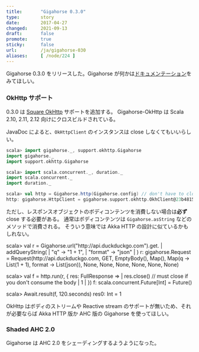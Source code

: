 ```yaml
---
title:       "Gigahorse 0.3.0"
type:        story
date:        2017-04-27
changed:     2021-09-13
draft:       false
promote:     true
sticky:      false
url:         /ja/gigahorse-030
aliases:     [ /node/224 ]
---
```

  [okhttp]: http://square.github.io/okhttp/

Gigahorse 0.3.0 をリリースした。Gigahorse が何かは[ドキュメンテーション](http://eed3si9n.com/gigahorse/ja/)をみてほしい。

### OkHttp サポート

0.3.0 は [Square OkHttp][okhttp] サポートを追加する。 Gigahorse-OkHttp は Scala 2.10, 2.11, 2.12 向けにクロスビルドされている。

JavaDoc によると、`OkHttpClient` のインスタンスは close しなくてもいいらしい。

```scala
scala> import gigahorse._, support.okhttp.Gigahorse
import gigahorse._
import support.okhttp.Gigahorse

scala> import scala.concurrent._, duration._
import scala.concurrent._
import duration._

scala> val http = Gigahorse.http(Gigahorse.config) // don't have to close
http: gigahorse.HttpClient = gigahorse.support.okhttp.OkhClient@23b48158
```

<!--more-->

ただし、レスポンスオブジェクトのボディコンテンツを消費しない場合は**必ず** close する必要がある。
通常はボディコンテンツは `Gigahorse.asString` などのメソッドで消費される。
そういう意味では Akka HTTP の設計に似ているかもしれない。

<scala>
scala> val r = Gigahorse.url("http://api.duckduckgo.com").get.
     |           addQueryString(
     |             "q" -> "1 + 1",
     |             "format" -> "json"
     |           )
r: gigahorse.Request = Request(http://api.duckduckgo.com, GET, EmptyBody(), Map(), Map(q -> List(1 + 1), format -> List(json)), None, None, None, None, None, None)

scala> val f = http.run(r, { res: FullResponse =>
     |   res.close() // must close if you don't consume the body
     |   1
     | })
f: scala.concurrent.Future[Int] = Future(<not completed>)

scala> Await.result(f, 120.seconds)
res0: Int = 1
</scala>

OkHttp はボディのストリームや Reactive stream のサポートが無いため、それが必要ならば Akka HTTP 版か AHC 版の Gigahorse を使ってほしい。

### Shaded AHC 2.0

Gigahorse は AHC 2.0 をシェーディングするようようになった。

